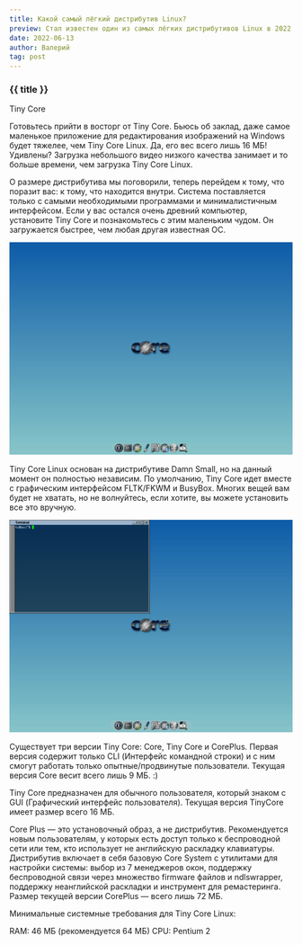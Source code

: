 ```yaml
---
title: Какой самый лёгкий дистрибутив Linux?
preview: Стал известен один из самых лёгких дистрибутивов Linux в 2022 году.
date: 2022-06-13
author: Валерий
tag: post
---
```


### {{ title }}

Tiny Core

Готовьтесь прийти в восторг от Tiny Core. Бьюсь об заклад, даже самое маленькое приложение для редактирования изображений на Windows будет тяжелее, чем Tiny Core Linux. Да, его вес всего лишь 16 МБ! Удивлены? Загрузка небольшого видео низкого качества занимает и то больше времени, чем загрузка Tiny Core Linux.

О размере дистрибутива мы поговорили, теперь перейдем к тому, что поразит вас: к тому, что находится внутри. Система поставляется только с самыми необходимыми программами и минималистичным интерфейсом. Если у вас остался очень древний компьютер, установите Tiny Core и познакомьтесь с этим маленьким чудом. Он загружается быстрее, чем любая другая известная ОС.

<img src="img/tiny-desktop.png" alt="desktop" width="559px"/>

Tiny Core Linux основан на дистрибутиве Damn Small, но на данный момент он полностью независим. По умолчанию, Tiny Core идет вместе с графическим интерфейсом FLTK/FKWM и BusyBox. Многих вещей вам будет не хватать, но не волнуйтесь, если хотите, вы можете установить все это вручную.

<img src="img/tiny-terminal.png" alt="terminal" width="559px"/>

Существует три версии Tiny Core: Core, Tiny Core и CorePlus. Первая версия содержит только CLI (Интерфейс командной строки) и с ним смогут работать только опытные/продвинутые пользователи. Текущая версия Core весит всего лишь 9 МБ. :)

Tiny Core предназначен для обычного пользователя, который знаком с GUI (Графический интерфейс пользователя). Текущая версия TinyCore имеет размер всего 16 МБ.

Core Plus — это установочный образ, а не дистрибутив. Рекомендуется новым пользователям, у которых есть доступ только к беспроводной сети или тем, кто использует не английскую раскладку клавиатуры. Дистрибутив включает в себя базовую Core System с утилитами для настройки системы: выбор из 7 менеджеров окон, поддержку беспроводной связи через множество firmware файлов и ndlswrapper, поддержку неанглийской раскладки и инструмент для ремастеринга. Размер текущей версии CorePlus — всего лишь 72 МБ.

Минимальные системные требования для Tiny Core Linux:

RAM: 46 МБ (рекомендуется 64 МБ)
CPU: Pentium 2
